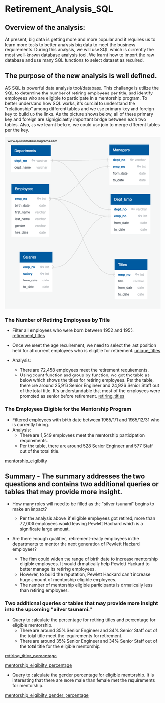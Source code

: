 # Retirement_Analysis_SQL

## Overview of the analysis:
At present, big data is getting more and more popular and it requires us to learn more tools to better analysis big data to meet the business requirements. During this analysis, we will use SQL which is currently the most well-known database analysis tool. We learnt how to import the raw database and use many SQL functions to select dataset as required. 

## The purpose of the new analysis is well defined. 
AS SQL is powerful data analysis tool/database. This challange is utilize the SQL to determine the number of retiring employees per title, and identify employees who are eligible to participate in a mentorship program. To better understand how SQL works, it's curcial to understand the "relationship" among different tables and we use primary key and foreign key to build up the links. As the picture shows below, all of these primary key and foreign are signigiciantly important bridge between each two tables. Also, as we learnt before, we could use join to merge different tables per the key.

![QuickDBD-export](QuickDBD-export.png)

### The Number of Retiring Employees by Title 
- Filter all employees who were born between 1952 and 1955.
[retirement_titles](Pewlett-Hackard-Analysis/retirement_titles.csv)

- Once we meet the age requirement, we need to select the last position held for all current employees who is eligible for retirement.
[unique_titles](Pewlett-Hackard-Analysis/unique_titles.csv)

- Analysis:
    - There are 72,458 employees meet the retirement requirements.
    - Using count function and group by function, we got the table as below which shows the titles for retiring employees. Per the table, there are around 25,916 Senior Engineer and 24,926 Senior Staff out of the total title. It's understandable that most of the employees were promoted as senior before retirement.
[retiring_titles](Pewlett-Hackard-Analysis/retiring_titles.csv)

### The Employees Eligible for the Mentorship Program
- Filtered employees with birth date between 1965/1/1 and 1965/12/31 who is currently hiring.
- Analysis:
    - There are 1,549 employees meet the mentorship participation requirements.
    - Per the table, there are around 528 Senior Engineer and 577 Staff out of the total title. 

[mentorship_eligibilty](Pewlett-Hackard-Analysis/mentorship_eligibilty.csv)


## Summary - The summary addresses the two questions and contains two additional queries or tables that may provide more insight. 

- How many roles will need to be filled as the "silver tsunami" begins to make an impact?
    - Per the analysis above, if eligible employees got retired, more than 72,000 employees would leaving Pewlett Hachard which is a significate large amount.

- Are there enough qualified, retirement-ready employees in the departments to mentor the next generation of Pewlett Hackard employees?
    - The firm could widen the range of birth date to increase mentorship eligible employees. It would drmatically help Pewlett Hackard to better manage its retiring employees.
    - However, to build the reputation, Pewlett Hackard can't increase huge amount of mentorship eligible employees.
    - The number of mentorship eligible participants is drmatically less than retiring employees.

### Two additional queries or tables that may provide more insight into the upcoming "silver tsunami."
- Query to calculate the percentage for retiring titles and percentage for eligible mentorship.
    - There are around 35% Senior Engineer and 34% Senior Staff out of the total title meet the requirements for retirement.
    - There are around 35% Senior Engineer and 34% Senior Staff out of the total title for the eligible mentorship.

[retiring_titles_percentage](Pewlett-Hackard-Analysis/retiring_titles_percentage.csv)

[mentorship_eligibilty_percentage](Pewlett-Hackard-Analysis/mentorship_eligibilty_percentage.csv)

- Query to calculate the gender percentage for eligible mentorship. It is interesting that there are more male than female met the requirements for mentorship.

[mentorship_eligibilty_gender_percentage](Pewlett-Hackard-Analysis/mentorship_eligibilty_gender_percentage.csv)
